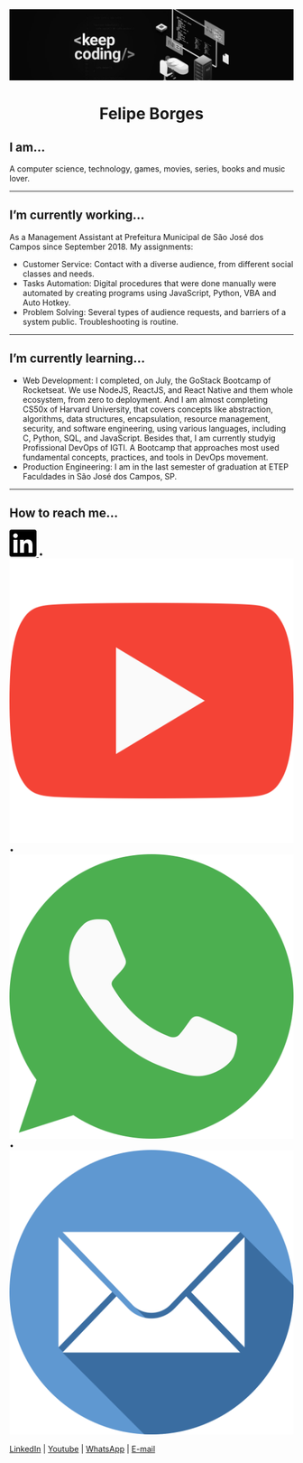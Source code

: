 <div align="center">
  <img width="auto" src="./intro.jpg">
  <h1>Felipe Borges</h1>
</div>

## I am...
A computer science, technology, games, movies, series, books and music lover.
<hr>

## I’m currently working...
As a Management Assistant at Prefeitura Municipal de São José dos Campos since September 2018. My assignments:
- Customer Service: Contact with a diverse audience, from different social classes and needs.
- Tasks Automation: Digital procedures that were done manually were automated by creating programs using JavaScript, Python, VBA and Auto Hotkey.
- Problem Solving: Several types of audience requests, and barriers of a system public. Troubleshooting is routine.
<hr>

## I’m currently learning...
- Web Development: I completed, on July, the GoStack Bootcamp of Rocketseat. We use NodeJS, ReactJS, and React Native and them whole ecosystem, from zero to deployment. And I am almost completing CS50x of Harvard University, that covers concepts like abstraction, algorithms, data structures, encapsulation, resource management, security, and software engineering, using various languages, including C, Python, SQL, and JavaScript. Besides that, I am currently studyig Profissional DevOps of IGTI. A Bootcamp that approaches most used fundamental concepts, practices, and tools in DevOps movement.
- Production Engineering: I am in the last semester of graduation at ETEP Faculdades in São José dos Campos, SP.
<hr>

## How to reach me...

<a style="border-radius: 50%; width: 32px;" href="https://www.linkedin.com/in/felipejsborges">
	<img src="./assets/linkedin.svg" alt="LinkedIn">
</a> • 

<a style="border-radius: 50%; width: 32px;" href="https://www.youtube.com/channel/UC6tN_loxPGOP30LWNbJM7rg">
	<img src="./assets/youtube.svg" alt="YouTube">
</a> • 

<a style="border-radius: 50%; width: 32px;" href="https://wa.me/+55012996477129">
	<img src="./assets/whatsapp.svg" alt="WhatsApp">
</a> • 

<a style="border-radius: 50%; width: 32px;" href="mailto:felipejsborges@outlook.com">
	<img src="./assets/mail.svg" alt="E-mail">
</a>

[LinkedIn](https://www.linkedin.com/in/felipejsborges) | [Youtube](https://www.youtube.com/channel/UC6tN_loxPGOP30LWNbJM7rg) | [WhatsApp](https://wa.me/+55012996477129) | [E-mail](mailto:felipejsborges@outlook.com)


<!-- Pendencies
- [ ] - Add emojis
- [ ] - Add badges
- [ ] - Add a Summary
- [ ] - Add Gifs and images
- [ ] - I’m looking to collaborate on ...
- [ ] - I’m looking for help with ...
-->
